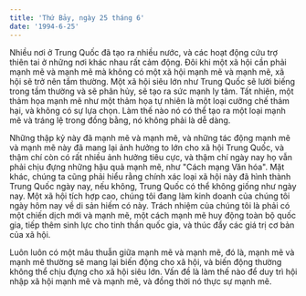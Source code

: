 ```yaml
---
title: 'Thứ Bảy, ngày 25 tháng 6'
date: '1994-6-25'
---
```


Nhiều nơi ở Trung Quốc đã tạo ra nhiều nước, và các hoạt động cứu trợ thiên tai ở những nơi khác nhau rất cảm động. Đôi khi một xã hội cần phải mạnh mẽ và mạnh mẽ mà không có một xã hội mạnh mẽ và mạnh mẽ, xã hội sẽ trở nên tầm thường. Một xã hội siêu lớn như Trung Quốc sẽ lười biếng trong tầm thường và sẽ phân hủy, sẽ tạo ra sức mạnh ly tâm. Tất nhiên, một thảm họa mạnh mẽ như một thảm họa tự nhiên là một loại cưỡng chế thảm hại, và không có sự lựa chọn. Làm thế nào nó có thể tạo ra một loại mạnh mẽ và tráng lệ trong đồng bằng, nó không phải là dễ dàng.

Những thập kỷ này đã mạnh mẽ và mạnh mẽ, và những tác động mạnh mẽ và mạnh mẽ này đã mang lại ảnh hưởng to lớn cho xã hội Trung Quốc, và thậm chí còn có rất nhiều ảnh hưởng tiêu cực, và thậm chí ngày nay họ vẫn phải chịu đựng những hậu quả mạnh mẽ, như "Cách mạng Văn hóa". Mặt khác, chúng ta cũng phải hiểu rằng chính xác loại xã hội này đã hình thành Trung Quốc ngày nay, nếu không, Trung Quốc có thể không giống như ngày nay. Một xã hội tích hợp cao, chúng tôi đang làm kinh doanh của chúng tôi ngày hôm nay về di sản hiếm có này. Trách nhiệm của chúng tôi là phải có một chiến dịch mới và mạnh mẽ, một cách mạnh mẽ huy động toàn bộ quốc gia, tiếp thêm sinh lực cho tinh thần quốc gia, và thúc đẩy các giá trị cơ bản của xã hội.

Luôn luôn có một mâu thuẫn giữa mạnh mẽ và mạnh mẽ, đó là, mạnh mẽ và mạnh mẽ thường sẽ mang lại biến động cho xã hội, và biến động thường không thể chịu đựng cho xã hội siêu lớn. Vấn đề là làm thế nào để duy trì hội nhập xã hội mạnh mẽ và mạnh mẽ, và đồng thời nó thực sự mạnh mẽ.

